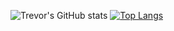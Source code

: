 ![Trevor's GitHub stats](https://github-readme-stats.vercel.app/api?username=tcs76321&show_icons=true)
[![Top Langs](https://github-readme-stats.vercel.app/api/top-langs/?username=tcs76321&langs_count=12&layout=compact)](https://github.com/tcs76321/github-readme-stats)


<!--
**tcs76321/tcs76321** is a ✨ _special_ ✨ repository because its `README.md` (this file) appears on your GitHub profile.

Here are some ideas to get you started:

- 🔭 I’m currently working on ...
- 🌱 I’m currently learning ...
- 👯 I’m looking to collaborate on ...
- 🤔 I’m looking for help with ...
- 💬 Ask me about ...
- 📫 How to reach me: ...
- 😄 Pronouns: ...
- ⚡ Fun fact: ...
-->
